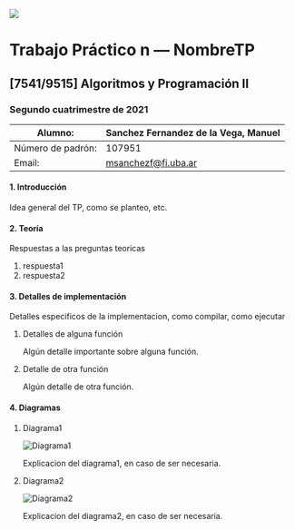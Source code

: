 
![](https://i.imgur.com/P0aqOMI.jpg)

# **Trabajo Práctico n — NombreTP** 


## [7541/9515] Algoritmos y Programación II


### Segundo cuatrimestre de 2021

|  Alumno: | Sanchez Fernandez de la Vega, Manuel |
| ----------- | ----------- |
| Número de padrón: | 107951 |
| Email: | msanchezf@fi.uba.ar |


#### 1. Introducción

Idea general del TP, como se planteo, etc.

#### 2. Teoría

Respuestas a las preguntas teoricas

1. respuesta1
2. respuesta2

#### 3. Detalles de implementación


Detalles especificos de la implementacion, como compilar, como ejecutar


1. Detalles de alguna función

    Algún detalle importante sobre alguna función.

2. Detalle de otra función

    Algún detalle de otra función.

#### 4. Diagramas

1. Diagrama1

    ![Diagrama1](https://i.imgur.com/KvYn8UD.png)

    Explicacion del diagrama1, en caso de ser necesaria.

2. Diagrama2

    ![Diagrama2](https://i.imgur.com/nhqXNr6.png)

    Explicacion del diagrama2, en caso de ser necesaria.